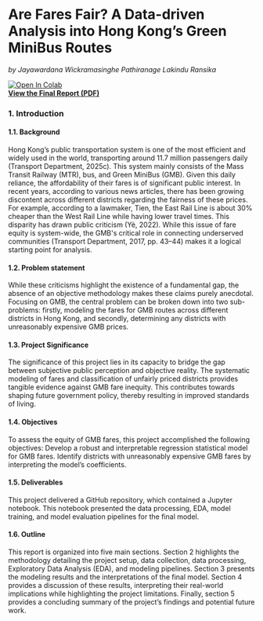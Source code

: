 # **Are Fares Fair? A Data-driven Analysis into Hong Kong’s Green MiniBus Routes**
*by Jayawardana Wickramasinghe Pathiranage Lakindu Ransika*

[![Open In Colab](https://colab.research.google.com/assets/colab-badge.svg)](https://colab.research.google.com/drive/18SJR4TlD-ZAhR5lGIuGKj6xLXNxfaeir?usp=sharing)<br>
**[View the Final Report (PDF)](https://lakindu2003.github.io/hk-gmb-fare-equity/capstone_final_report.pdf)**

### 1. Introduction
#### 1.1. Background
Hong Kong’s public transportation system is one of the most efficient and widely used in the world, transporting around 11.7 million passengers daily (Transport Department, 2025c). This system mainly consists of the Mass Transit Railway (MTR), bus, and Green MiniBus (GMB). Given this daily reliance, the affordability of their fares is of significant public interest. In recent years, according to various news articles, there has been growing discontent across different districts regarding the fairness of these prices. For example, according to a lawmaker, Tien, the East Rail Line is about 30% cheaper than the West Rail Line while having lower travel times. This disparity has drawn public criticism (Yè, 2022). While this issue of fare equity is system-wide, the GMB's critical role in connecting underserved communities (Transport Department, 2017, pp. 43–44) makes it a logical starting point for analysis. 
#### 1.2. Problem statement
While these criticisms highlight the existence of a fundamental gap, the absence of an objective methodology makes these claims purely anecdotal. Focusing on GMB, the central problem can be broken down into two sub-problems: firstly, modeling the fares for GMB routes across different districts in Hong Kong, and secondly, determining any districts with unreasonably expensive GMB prices.
#### 1.3. Project Significance
The significance of this project lies in its capacity to bridge the gap between subjective public perception and objective reality. The systematic modeling of fares and classification of unfairly priced districts provides tangible evidence against GMB fare inequity. This contributes towards shaping future government policy, thereby resulting in improved standards of living.



#### 1.4. Objectives
To assess the equity of GMB fares, this project accomplished the following objectives:
Develop a robust and interpretable regression statistical model for GMB fares.
Identify districts with unreasonably expensive GMB fares by interpreting the model’s coefficients.
#### 1.5. Deliverables
This project delivered a GitHub repository, which contained a Jupyter notebook. This notebook presented the data processing, EDA, model training, and model evaluation pipelines for the final model.
#### 1.6. Outline
This report is organized into five main sections. Section 2 highlights the methodology detailing the project setup, data collection, data processing, Exploratory Data Analysis (EDA), and modeling pipelines. Section 3 presents the modeling results and the interpretations of the final model. Section 4 provides a discussion of these results, interpreting their real-world implications while highlighting the project limitations. Finally, section 5 provides a concluding summary of the project’s findings and potential future work.
